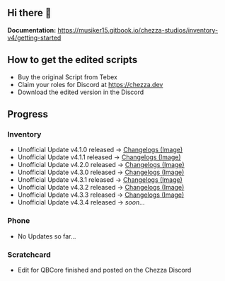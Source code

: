 ## Hi there 👋

**Documentation:** https://musiker15.gitbook.io/chezza-studios/inventory-v4/getting-started

## How to get the edited scripts
* Buy the original Script from Tebex
* Claim your roles for Discord at https://chezza.dev
* Download the edited version in the Discord

## Progress
### Inventory
* Unofficial Update v4.1.0 released -> [Changelogs (Image)](https://prnt.sc/uoKI9QVThMy5)
* Unofficial Update v4.1.1 released -> [Changelogs (Image)](https://prnt.sc/fe8Zg1sVTbW7)
* Unofficial Update v4.2.0 released -> [Changelogs (Image)](https://prnt.sc/gbIzpiIB9yjE)
* Unofficial Update v4.3.0 released -> [Changelogs (Image)](https://prnt.sc/4wuZ_dfBA_yV)
* Unofficial Update v4.3.1 released -> [Changelogs (Image)](https://prnt.sc/Oc3mdgwcSyXn)
* Unofficial Update v4.3.2 released -> [Changelogs (Image)](https://prnt.sc/7RqGLE1cgTG2)
* Unofficial Update v4.3.3 released -> [Changelogs (Image)](https://prnt.sc/urlD-Cio5NxE)
* Unofficial Update v4.3.4 released -> *soon...*

### Phone
* No Updates so far...

### Scratchcard
* Edit for QBCore finished and posted on the Chezza Discord